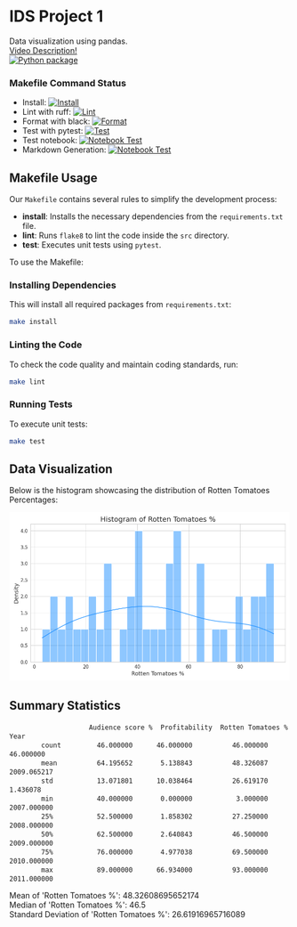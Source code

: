 # IDS Project 1

Data visualization using pandas.\
[Video Description!](https://youtu.be/uTRUNXvorwQ)\
[![Python package](https://github.com/nicholasconterno/IDSProject1/actions/workflows/python-package.yml/badge.svg)](https://github.com/nicholasconterno/IDSProject1/actions/workflows/python-package.yml)

### Makefile Command Status

- Install: [![Install](https://github.com/nicholasconterno/IDSProject1/actions/workflows/install-dependencies.yml/badge.svg)](https://github.com/nicholasconterno/IDSProject1/actions/workflows/install-dependencies.yml)
- Lint with ruff: [![Lint](https://github.com/nicholasconterno/IDSProject1/actions/workflows/lint-code.yml/badge.svg)](https://github.com/nicholasconterno/IDSProject1/actions/workflows/lint-code.yml)
- Format with black: [![Format](https://github.com/nicholasconterno/IDSProject1/actions/workflows/format-code.yml/badge.svg)](https://github.com/nicholasconterno/IDSProject1/actions/workflows/format-code.yml)
- Test with pytest: [![Test](https://github.com/nicholasconterno/IDSProject1/actions/workflows/run-tests.yml/badge.svg)](https://github.com/nicholasconterno/IDSProject1/actions/workflows/run-tests.yml)
- Test notebook: [![Notebook Test](https://github.com/nicholasconterno/IDSProject1/actions/workflows/run-nbval.yml/badge.svg)](https://github.com/nicholasconterno/IDSProject1/actions/workflows/run-nbval.yml)
- Markdown Generation: [![Notebook Test](https://github.com/nicholasconterno/IDSProject1/actions/workflows/generate-markdown.yml/badge.svg)](https://github.com/nicholasconterno/IDSProject1/actions/workflows/generate-markdown.yml)

## Makefile Usage


Our `Makefile` contains several rules to simplify the development process:

- **install**: Installs the necessary dependencies from the `requirements.txt` file.
- **lint**: Runs `flake8` to lint the code inside the `src` directory.
- **test**: Executes unit tests using `pytest`.

To use the Makefile:

### Installing Dependencies

This will install all required packages from `requirements.txt`:

```bash
make install
```

### Linting the Code

To check the code quality and maintain coding standards, run:

```bash
make lint
```

### Running Tests

To execute unit tests:

```bash
make test
```

## Data Visualization

Below is the histogram showcasing the distribution of Rotten Tomatoes Percentages:

![Histogram](./histogram.png)

## Summary Statistics
                        Audience score %  Profitability  Rotten Tomatoes %  Year
            count         46.000000      46.000000          46.000000    46.000000
            mean          64.195652       5.138843          48.326087  2009.065217
            std           13.071801      10.038464          26.619170     1.436078
            min           40.000000       0.000000           3.000000  2007.000000
            25%           52.500000       1.858302          27.250000  2008.000000
            50%           62.500000       2.640843          46.500000  2009.000000
            75%           76.000000       4.977038          69.500000  2010.000000
            max           89.000000      66.934000          93.000000  2011.000000
Mean of 'Rotten Tomatoes %': 48.32608695652174\
Median of 'Rotten Tomatoes %': 46.5\
Standard Deviation of 'Rotten Tomatoes %': 26.61916965716089
